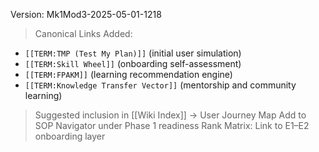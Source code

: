 Version: Mk1Mod3-2025-05-01-1218  
> Canonical Links Added:
- `[[TERM:TMP (Test My Plan)]]` (initial user simulation)
- `[[TERM:Skill Wheel]]` (onboarding self-assessment)
- `[[TERM:FPAKM]]` (learning recommendation engine)
- `[[TERM:Knowledge Transfer Vector]]` (mentorship and community learning)  
> Suggested inclusion in [[Wiki Index]] → User Journey Map
> Add to SOP Navigator under Phase 1 readiness
> Rank Matrix: Link to E1–E2 onboarding layer